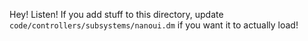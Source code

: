 Hey! Listen! If you add stuff to this directory, update `code/controllers/subsystems/nanoui.dm` if you want it to actually load!

